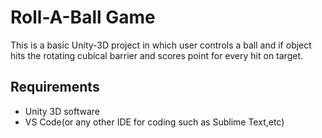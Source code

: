 # Roll-A-Ball Game 
This is a basic Unity-3D project in which user controls a ball and if object hits the rotating cubical barrier and scores point for every hit on target.

## Requirements
- Unity 3D software
- VS Code(or any other IDE for coding such as Sublime Text,etc)

##

